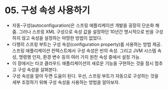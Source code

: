# 05. 구성 속성 사용하기
- 자동-구성(autoconfiguration)은 스프링 애플리케이션 개발을 굉장히 단순화 해줌. 그러나 스프링 XML 구성으로 속성 값을 설정하던 10년간 명시적으로 빈을 구성하지 않고 속성을 설정하는 마땅한 방법이 없었다.
- 다행히 스프링 부트는 구성 속성(configuration property)를 사용하는 방법 제공. 스프링 애플리케이션 컨텍스트에서 구성 속성은 빈의 속성. 그리고 JVM 시스템 속성, 명령행 인자, 환경 변수 등의 여러 가지
원천 속성 중에서 설정 가능.
- 이 장에서는 타코 클라우드 애플리케이션의 새로운 기능을 구현하는 것을 잠시 멈추고 구성 속성을 살펴본다.
- 구성 속성을 알아 두면 도움이 된다. 우선, 스프링 부트가 자동으로 구성하는 것을 세부 조정하기 위해 구성 속성을 사용하는 방법을 알아보자.
